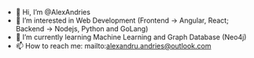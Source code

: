 - 👋 Hi, I’m @AlexAndries
- 👀 I’m interested in Web Development (Frontend -> Angular, React; Backend -> Nodejs, Python and GoLang)
- 🌱 I’m currently learning Machine Learning and Graph Database (Neo4j)
- 📫 How to reach me: mailto:alexandru.andries@outlook.com

<!---
AlexAndries/AlexAndries is a ✨ special ✨ repository because its `README.md` (this file) appears on your GitHub profile.
You can click the Preview link to take a look at your changes.
--->
